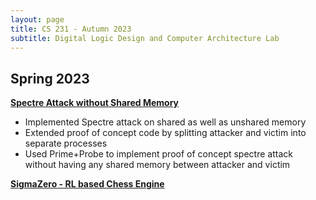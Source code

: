 ```yaml
---
layout: page
title: CS 231 - Autumn 2023
subtitle: Digital Logic Design and Computer Architecture Lab
---
```


## Spring 2023
[**Spectre Attack without Shared Memory**](./spring-2023/unshared-spectre/)
- Implemented Spectre attack on shared as well as unshared memory
- Extended proof of concept code by splitting attacker and victim into separate processes
- Used Prime+Probe to implement proof of concept spectre attack without having any shared memory between attacker and victim 

[**SigmaZero - RL based Chess Engine**](./spring-2023/sigmazero/)